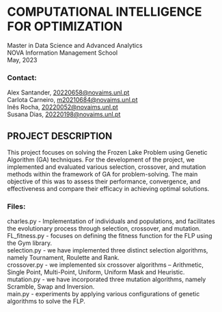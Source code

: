 ﻿<h1>COMPUTATIONAL INTELLIGENCE FOR OPTIMIZATION</h1>
 Master in Data Science and Advanced Analytics<br>
 NOVA Information Management School<br>
 May, 2023

<h3>Contact:</h3>

Alex Santander, 20220658@novaims.unl.pt<br>
Carlota Carneiro, m20210684@novaims.unl.pt<br>
Inês Rocha, 20220052@novaims.unl.pt<br>
Susana Dias, 20220198@novaims.unl.pt


<h2>PROJECT DESCRIPTION</h2>

This project focuses on solving the Frozen Lake Problem using Genetic Algorithm (GA) techniques. For the development of the project, we implemented and evaluated various selection, crossover, and mutation methods within the framework of GA for problem-solving. The main objective of this was to assess their performance, convergence, and effectiveness and compare their efficacy in achieving optimal solutions.

<h3>Files:</h3>
charles.py - Implementation of individuals and populations, and facilitates the evolutionary process through selection, crossover, and mutation.<br>
FL_fitness.py - focuses on defining the fitness function for the FLP using the Gym library.<br>
selection.py - we have implemented three distinct selection algorithms, namely Tournament, Roulette and Rank.<br>
crossover.py - we implemented six crossover algorithms – Arithmetic, Single Point, Multi-Point, Uniform, Uniform Mask and Heuristic.<br> mutation.py - we have incorporated three mutation algorithms, namely Scramble, Swap and Inversion.<br>
main.py - experiments by applying various configurations of genetic algorithms to solve the FLP.
